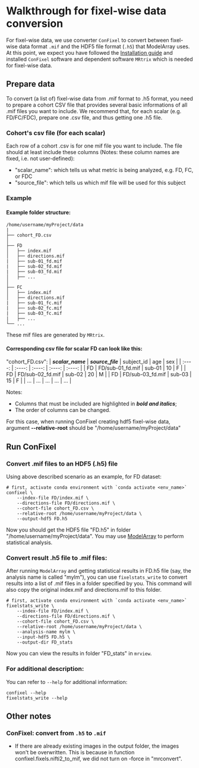 # Walkthrough for fixel-wise data conversion

For fixel-wise data, we use converter `ConFixel` to convert between fixel-wise data format `.mif` and the HDF5 file format (`.h5`) that ModelArray uses. At this point, we expect you have followed the [Installation guide](../README.md#installation) and installed `ConFixel` software and dependent software `MRtrix` which is needed for fixel-wise data.

## Prepare data
To convert (a list of) fixel-wise data from .mif format to .h5 format, you need to prepare a cohort CSV file that provides several basic informations of all .mif files you want to include. We recommend that, for each scalar (e.g. FD/FC/FDC), prepare one .csv file, and thus getting one .h5 file.

### Cohort's csv file (for each scalar)
Each row of a cohort .csv is for one mif file you want to include. The file should at least include these columns (Notes: these column names are fixed, i.e. not user-defined):

* "scalar_name": which tells us what metric is being analyzed, e.g. FD, FC, or FDC 
* "source_file": which tells us which mif file will be used for this subject

### Example
#### Example **folder structure**:

```
/home/username/myProject/data
|
├── cohort_FD.csv   
│
├── FD
│   ├── index.mif
│   ├── directions.mif
|   ├── sub-01_fd.mif
|   ├── sub-02_fd.mif
|   ├── sub-03_fd.mif
│   ├── ...
│
├── FC
│   ├── index.mif
│   ├── directions.mif
|   ├── sub-01_fc.mif
|   ├── sub-02_fc.mif
|   ├── sub-03_fc.mif
|   ├── ...
└── ...
```
These mif files are generated by `MRtrix`.

#### Corresponding **csv file for scalar FD** can look like this:
"cohort_FD.csv":
| ***scalar_name*** | ***source_file***  | subject_id    | age    | sex     | 
| :----:        | :----:         | :----:        | :----: |  :----: |
| FD            | FD/sub-01_fd.mif | sub-01          | 10     | F       |
| FD            | FD/sub-02_fd.mif | sub-02          | 20     | M       |
| FD            | FD/sub-03_fd.mif | sub-03          | 15     | F       |
| ...            | ... | ...          | ...     | ...       |

Notes:
* Columns that must be included are highlighted in ***bold and italics***;
* The order of columns can be changed.

For this case, when running ConFixel creating hdf5 fixel-wise data, argument **--relative-root** should be "/home/username/myProject/data" 


## Run ConFixel
### Convert .mif files to an HDF5 (.h5) file
Using above described scenario as an example, for FD dataset:
``` console
# first, activate conda environment with `conda activate <env_name>`
confixel \
    --index-file FD/index.mif \
    --directions-file FD/directions.mif \
    --cohort-file cohort_FD.csv \
    --relative-root /home/username/myProject/data \
    --output-hdf5 FD.h5
```
<!-- ^ above is tested -->

Now you should get the HDF5 file "FD.h5" in folder "/home/username/myProject/data". You may use [ModelArray](https://pennlinc.github.io/ModelArray/) to perform statistical analysis.

### Convert result .h5 file to .mif files:
After running `ModelArray` and getting statistical results in FD.h5 file (say, the analysis name is called "mylm"), you can use `fixelstats_write` to convert results into a list of .mif files in a folder specified by you. This command will also copy the original index.mif and directions.mif to this folder.
``` console 
# first, activate conda environment with `conda activate <env_name>`
fixelstats_write \
    --index-file FD/index.mif \
    --directions-file FD/directions.mif \
    --cohort-file cohort_FD.csv \
    --relative-root /home/username/myProject/data \
    --analysis-name mylm \
    --input-hdf5 FD.h5 \
    --output-dir FD_stats 
```
Now you can view the results in folder "FD_stats" in `mrview`.

### For additional description:
You can refer to `--help` for additional information:
``` console 
confixel --help
fixelstats_write --help
```

<!--TODO: after update please test out: use conda + terminal command `confixel` and `fixelstats_write`; Still using case above as an example -->
<!-- fixelstats_write: can be tested out with existing results; otherwise have to run for all fixels.. -->

<!-- TODO: also update example*.py and .sh -->

## Other notes
### ConFixel: convert from `.h5` to `.mif`
* If there are already existing images in the output folder, the images won't be overwritten. This is because in function confixel.fixels.nifti2_to_mif, we did not turn on -force in "mrconvert".
